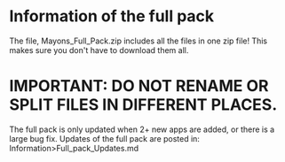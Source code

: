 # Information of the full pack

The file, Mayons_Full_Pack.zip includes all the files in one zip file! This makes sure you don't have to download them all.
# IMPORTANT: DO NOT RENAME OR SPLIT FILES IN DIFFERENT PLACES.

The full pack is only updated when 2+ new apps are added, or there is a large bug fix.
Updates of the full pack are posted in: Information>Full_pack_Updates.md
